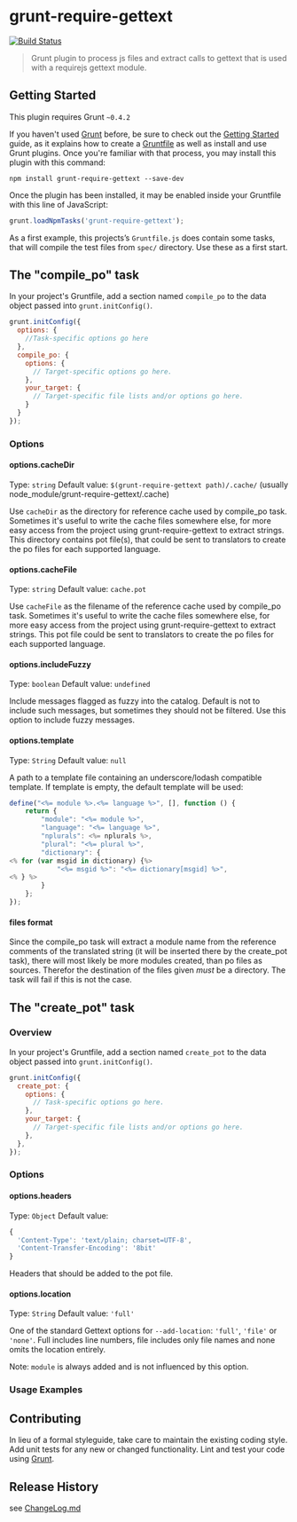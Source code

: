 # grunt-require-gettext

[![Build Status](https://travis-ci.org/Open-Xchange-Frontend/grunt-require-gettext.svg?branch=develop)](https://travis-ci.org/Open-Xchange-Frontend/grunt-require-gettext)

> Grunt plugin to process js files and extract calls to gettext that is used with a requirejs gettext module.

## Getting Started
This plugin requires Grunt `~0.4.2`

If you haven't used [Grunt](http://gruntjs.com/) before, be sure to check out the [Getting Started](http://gruntjs.com/getting-started) guide, as it explains how to create a [Gruntfile](http://gruntjs.com/sample-gruntfile) as well as install and use Grunt plugins. Once you're familiar with that process, you may install this plugin with this command:

```shell
npm install grunt-require-gettext --save-dev
```

Once the plugin has been installed, it may be enabled inside your Gruntfile with this line of JavaScript:

```js
grunt.loadNpmTasks('grunt-require-gettext');
```

As a first example, this projects’s `Gruntfile.js` does contain some tasks, that will compile the test files from `spec/` directory.
Use these as a first start.

## The "compile_po" task

In your project's Gruntfile, add a section named `compile_po` to the data object passed into `grunt.initConfig()`.

```js
grunt.initConfig({
  options: {
    //Task-specific options go here
  },
  compile_po: {
    options: {
      // Target-specific options go here.
    },
    your_target: {
      // Target-specific file lists and/or options go here.
    }
  }
});
```

### Options

#### options.cacheDir
Type: `string`
Default value: `$(grunt-require-gettext path)/.cache/` (usually node_module/grunt-require-gettext/.cache)

Use `cacheDir` as the directory for reference cache used by compile_po task. Sometimes it's useful to write
the cache files somewhere else, for more easy access from the project using grunt-require-gettext to extract
strings. This directory contains pot file(s), that could be sent to translators to create the po files for
each supported language.

#### options.cacheFile
Type: `string`
Default value: `cache.pot`

Use `cacheFile` as the filename of the reference cache used by compile_po task. Sometimes it's useful to write
the cache files somewhere else, for more easy access from the project using grunt-require-gettext to extract
strings. This pot file could be sent to translators to create the po files for each supported language.

#### options.includeFuzzy
Type: `boolean`
Default value: `undefined`

Include messages flagged as fuzzy into the catalog. Default is not to include such messages, but sometimes they should not be
filtered. Use this option to include fuzzy messages.

#### options.template
Type: `String`
Default value: `null`

A path to a template file containing an underscore/lodash compatible template. If template is empty, the default template will be used:

```js
define("<%= module %>.<%= language %>", [], function () {
    return {
        "module": "<%= module %>",
        "language": "<%= language %>",
        "nplurals": <%= nplurals %>,
        "plural": "<%= plural %>",
        "dictionary": {
<% for (var msgid in dictionary) {%>
            "<%= msgid %>": "<%= dictionary[msgid] %>",
<% } %>
        }
    };
});
```

#### files format

Since the compile_po task will extract a module name from the reference comments of the translated string (it will be inserted there by
the create_pot task), there will most likely be more modules created, than po files as sources. Therefor the destination of the files
given _must_ be a directory. The task will fail if this is not the case.

## The "create_pot" task

### Overview

In your project's Gruntfile, add a section named `create_pot` to the data object passed into `grunt.initConfig()`.

```js
grunt.initConfig({
  create_pot: {
    options: {
      // Task-specific options go here.
    },
    your_target: {
      // Target-specific file lists and/or options go here.
    },
  },
});
```

### Options

#### options.headers
Type: `Object`
Default value:
```js
{
  'Content-Type': 'text/plain; charset=UTF-8',
  'Content-Transfer-Encoding': '8bit'
}
```

Headers that should be added to the pot file.

#### options.location
Type: `String`
Default value: `'full'`

One of the standard Gettext options for `--add-location`: `'full'`, `'file'` or `'none'`. Full includes line numbers, file includes only file names and none omits the location entirely.

Note: `module` is always added and is not influenced by this option.

### Usage Examples

## Contributing
In lieu of a formal styleguide, take care to maintain the existing coding style. Add unit tests for any new or changed functionality. Lint and test your code using [Grunt](http://gruntjs.com/).

## Release History

see [ChangeLog.md](ChangeLog.md)

